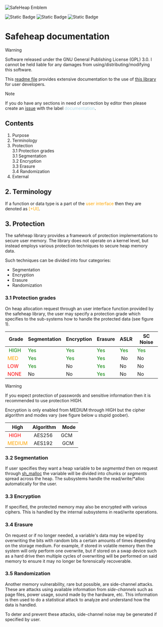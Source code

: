 ![SafeHeap Emblem](https://github.com/mikhailuwu/safeheap/blob/latest/doc/safeheap.png?raw=true)

![Static Badge](https://img.shields.io/badge/License-GPL--3.0-yellow)
![Static Badge](https://img.shields.io/badge/Language-ISO/POSIX_C-blue)
![Static Badge](https://img.shields.io/badge/Status-Not--ready-red)


# Safeheap documentation

> [!Warning]
> Software released under the GNU General Publishing License (GPL) 3.0. I cannot be held liable for any damages from using/distributing/modifying this software.

This [readme file](DOCUMENTATION.md) provides extensive documentation to the use of [this library](https://github.com/mikhailuwu/safeheap) for user developers.

> [!Note]
> If you do have any sections in need of correction by editor then please create an [issue](https://github.com/mikhailuwu/safeheap/issues) with the label <span style="color:lightblue;">documentation</span>.

## Contents

1. Purpose
2. Terminology
3. Protection
    <br>3.1 Protection grades
    <br>3.1 Segmentation
    <br>3.2 Encryption
    <br>3.3 Erasure
    <br>3.4 Randomization
4. External

## 2. Terminology

If a function or data type is a part of the <span style="color:orange;">user interface</span> then they are denoted as <span style="color:orange;">[+UI]</span>.

## 3. Protection
The safeheap library provides a framework of protection implementations to secure user memory. The library does not operate on a kernel level, but instead employs various protection techniques to secure heap memory data.

Such techniques can be divided into four categories:

- Segmentation
- Encryption
- Erasure
- Randomization

### 3.1 Protection grades
On heap allocation request through an user interface function provided by the safeheap library, the user may specify a protection grade which specifies to the sub-systems how to handle the protected data (see figure 1).

| Grade     | Segmentation | Encryption | Erasure | ASLR | SC Noise |
|-----------|--------------|------------|---------|------|----------|
| <span style="color:green">HIGH</span>      | <span style="color:green;">Yes</span>          | <span style="color:green;">Yes</span>        | <span style="color:green;">Yes</span>     | <span style="color:green;">Yes</span>  | <span style="color:green;">Yes</span>      |
| <span style="color:orange">MED</span>    | <span style="color:green;">Yes</span>          | <span style="color:green;">Yes</span>        | <span style="color:green;">Yes</span>     | No   | No       |
| <span style="color:red">LOW</span>       | <span style="color:green;">Yes</span>          | No         | <span style="color:green;">Yes</span>     | No   | No       |
| <span style="color:red">NONE</span>      | No           | No         | <span style="color:green;">Yes</span>     | No   | No       |

> [!Warning]
> If you expect protection of passwords and sensitive information then it is recommended to use protection HIGH.

Encryption is only enabled from MEDIUM through HIGH but the cipher algorithm and modes vary (see figure below u stupid goober).

| High   | Algorithm  | Mode |
|--------|------------|------|
| <span style="color:red">HIGH</span>   | AES256     | GCM  |
| <span style="color:orange">MEDIUM</span> | AES192     | GCM  |

### 3.2 Segmentation
If user specifies they want a heap variable to be *segmented* then on request through [sh_malloc](###sh_malloc) the variable will be divided into chunks or *segments* spread across the heap. The subsystems handle the read/write/*alloc automatically for the user.

### 3.3 Encryption
If specified, the protected memory may also be encrypted with various ciphers. This is handled by the internal subsystems in read/write operations.

### 3.4 Erasure
On request or if no longer needed, a variable's data may be wiped by overwriting the bits with random bits a certain amounts of times depending on the storage medium. For example, if stored in volatile memory then the system will only perform one overwrite, but if stored on a swap device such as a hard drive then multiple cycles of overwriting will be performed on said memory to ensure it may no longer be forensically recoverable.

### 3.5 Randomization
Another memory vulnerability, rare but possible, are side-channel attacks. These are attacks using available information from *side-channels* such as page files, power usage, sound made by the hardware, etc. This information is then used to do a statistical attack to analyze and understand how the data is handled.

To deter and prevent these attacks, side-channel noise may be generated if specified by user.